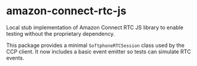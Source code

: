 # amazon-connect-rtc-js

Local stub implementation of Amazon Connect RTC JS library to enable testing without the proprietary dependency.

This package provides a minimal `SoftphoneRTCSession` class used by the CCP client.
It now includes a basic event emitter so tests can simulate RTC events.
